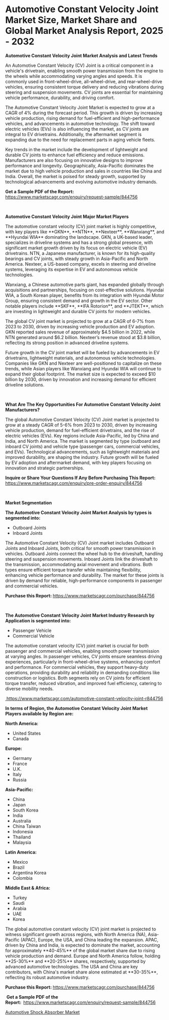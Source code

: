 <p><h1>Automotive Constant Velocity Joint Market Size, Market Share and Global Market Analysis Report, 2025 - 2032</h1></p><p><strong>Automotive Constant Velocity Joint Market Analysis and Latest Trends</strong></p>
<p><p>An Automotive Constant Velocity (CV) Joint is a critical component in a vehicle's drivetrain, enabling smooth power transmission from the engine to the wheels while accommodating varying angles and speeds. It is commonly used in front-wheel-drive, all-wheel-drive, and rear-wheel-drive vehicles, ensuring consistent torque delivery and reducing vibrations during steering and suspension movements. CV joints are essential for maintaining vehicle performance, durability, and driving comfort.</p><p>The Automotive Constant Velocity Joint Market is expected to grow at a CAGR of 4% during the forecast period. This growth is driven by increasing vehicle production, rising demand for fuel-efficient and high-performance vehicles, and advancements in automotive technology. The shift toward electric vehicles (EVs) is also influencing the market, as CV joints are integral to EV drivetrains. Additionally, the aftermarket segment is expanding due to the need for replacement parts in aging vehicle fleets.</p><p>Key trends in the market include the development of lightweight and durable CV joints to enhance fuel efficiency and reduce emissions. Manufacturers are also focusing on innovative designs to improve performance and longevity. Geographically, Asia-Pacific dominates the market due to high vehicle production and sales in countries like China and India. Overall, the market is poised for steady growth, supported by technological advancements and evolving automotive industry demands.</p></p>
<p><strong>Get a Sample PDF of the Report:&nbsp;</strong> <a href="https://www.marketscagr.com/enquiry/request-sample/844756?utm_campaign=1999&utm_medium=2&utm_source=Github&utm_content=ia&utm_term=21012025&utm_id=automotive-constant-velocity-joint">https://www.marketscagr.com/enquiry/request-sample/844756</a></p>
<p>&nbsp;</p>
<p><strong>Automotive Constant Velocity Joint Major Market Players</strong></p>
<p><p>The automotive constant velocity (CV) joint market is highly competitive, with key players like **GKN**, **NTN**, **Nexteer**, **Wanxiang**, and **Hyundai WIA** dominating the landscape. GKN, a UK-based leader, specializes in driveline systems and has a strong global presence, with significant market growth driven by its focus on electric vehicle (EV) drivetrains. NTN, a Japanese manufacturer, is known for its high-quality bearings and CV joints, with steady growth in Asia-Pacific and North America. Nexteer, a US-based company, excels in steering and driveline systems, leveraging its expertise in EV and autonomous vehicle technologies.</p><p>Wanxiang, a Chinese automotive parts giant, has expanded globally through acquisitions and partnerships, focusing on cost-effective solutions. Hyundai WIA, a South Korean player, benefits from its integration with Hyundai Motor Group, ensuring consistent demand and growth in the EV sector. Other notable players include **SKF**, **IFA Rotorion**, and **JTEKT**, which are investing in lightweight and durable CV joints for modern vehicles.</p><p>The global CV joint market is projected to grow at a CAGR of 6-7% from 2023 to 2030, driven by increasing vehicle production and EV adoption. GKN reported sales revenue of approximately $4.5 billion in 2022, while NTN generated around $6.2 billion. Nexteer’s revenue stood at $3.8 billion, reflecting its strong position in advanced driveline systems.</p><p>Future growth in the CV joint market will be fueled by advancements in EV drivetrains, lightweight materials, and autonomous vehicle technologies. Companies like GKN and Nexteer are well-positioned to capitalize on these trends, while Asian players like Wanxiang and Hyundai WIA will continue to expand their global footprint. The market size is expected to exceed $10 billion by 2030, driven by innovation and increasing demand for efficient driveline solutions.</p></p>
<p>&nbsp;</p>
<p><strong>What Are The Key Opportunities For Automotive Constant Velocity Joint Manufacturers?</strong></p>
<p><p>The global Automotive Constant Velocity (CV) Joint market is projected to grow at a steady CAGR of 5-6% from 2023 to 2030, driven by increasing vehicle production, demand for fuel-efficient drivetrains, and the rise of electric vehicles (EVs). Key regions include Asia-Pacific, led by China and India, and North America. The market is segmented by type (outboard and inboard CV joints) and vehicle type (passenger cars, commercial vehicles, and EVs). Technological advancements, such as lightweight materials and improved durability, are shaping the industry. Future growth will be fueled by EV adoption and aftermarket demand, with key players focusing on innovation and strategic partnerships.</p></p>
<p><strong>Inquire or Share Your Questions If Any Before Purchasing This Report:</strong> <a href="https://www.marketscagr.com/enquiry/pre-order-enquiry/844756?utm_campaign=1999&utm_medium=2&utm_source=Github&utm_content=ia&utm_term=21012025&utm_id=automotive-constant-velocity-joint">https://www.marketscagr.com/enquiry/pre-order-enquiry/844756</a></p>
<p>&nbsp;</p>
<p><strong>Market Segmentation</strong></p>
<p><strong>The Automotive Constant Velocity Joint Market Analysis by types is segmented into:</strong></p>
<p><ul><li>Outboard Joints</li><li>Inboard Joints</li></ul></p>
<p><p>The Automotive Constant Velocity (CV) Joint market includes Outboard Joints and Inboard Joints, both critical for smooth power transmission in vehicles. Outboard Joints connect the wheel hub to the driveshaft, handling steering and suspension movements. Inboard Joints link the driveshaft to the transmission, accommodating axial movement and vibrations. Both types ensure efficient torque transfer while maintaining flexibility, enhancing vehicle performance and durability. The market for these joints is driven by demand for reliable, high-performance components in passenger and commercial vehicles.</p></p>
<p><strong>Purchase this Report:&nbsp;</strong><a href="https://www.marketscagr.com/purchase/844756?utm_campaign=1999&utm_medium=2&utm_source=Github&utm_content=ia&utm_term=21012025&utm_id=automotive-constant-velocity-joint">https://www.marketscagr.com/purchase/844756</a></p>
<p>&nbsp;</p>
<p><strong>The Automotive Constant Velocity Joint Market Industry Research by Application is segmented into:</strong></p>
<p><ul><li>Passenger Vehicle</li><li>Commercial Vehicle</li></ul></p>
<p><p>The automotive constant velocity (CV) joint market is crucial for both passenger and commercial vehicles, enabling smooth power transmission at varying angles. In passenger vehicles, CV joints ensure seamless driving experiences, particularly in front-wheel-drive systems, enhancing comfort and performance. For commercial vehicles, they support heavy-duty operations, providing durability and reliability in demanding conditions like construction or logistics. Both segments rely on CV joints for efficient torque transfer, reduced vibration, and improved fuel efficiency, catering to diverse mobility needs.</p></p>
<p><a href="https://www.marketscagr.com/automotive-constant-velocity-joint-r844756?utm_campaign=1999&utm_medium=2&utm_source=Github&utm_content=ia&utm_term=21012025&utm_id=automotive-constant-velocity-joint">&nbsp;https://www.marketscagr.com/automotive-constant-velocity-joint-r844756</a></p>
<p><strong>In terms of Region, the Automotive Constant Velocity Joint Market Players available by Region are:</strong></p>
<p>
    <p> <strong> North America: </strong>
        <ul>
            <li>United States</li>
            <li>Canada</li>
        </ul>
        </p> 
    <p> <strong> Europe: </strong>
        <ul>
            <li>Germany</li>
            <li>France</li>
            <li>U.K.</li>
            <li>Italy</li>
            <li>Russia</li>
        </ul>
        </p> 
    <p> <strong> Asia-Pacific: </strong>
        <ul>
            <li>China</li>
            <li>Japan</li>
            <li>South Korea</li>
            <li>India</li>
            <li>Australia</li>
            <li>China Taiwan</li>
            <li>Indonesia</li>
            <li>Thailand</li>
            <li>Malaysia</li>
        </ul>
        </p> 
    <p> <strong> Latin America: </strong>
        <ul>
            <li>Mexico</li>
            <li>Brazil</li>
            <li>Argentina Korea</li>
            <li>Colombia</li>
        </ul>
        </p> 
    <p> <strong> Middle East & Africa: </strong>
        <ul>
            <li>Turkey</li>
            <li>Saudi</li>
            <li>Arabia</li>
            <li>UAE</li>
            <li>Korea</li>
        </ul>
    </p>
    </p>
<p><p>The global automotive constant velocity (CV) joint market is projected to witness significant growth across regions, with North America (NA), Asia-Pacific (APAC), Europe, the USA, and China leading the expansion. APAC, driven by China and India, is expected to dominate the market, accounting for approximately **40-45%** of the global market share due to rising vehicle production and demand. Europe and North America follow, holding **25-30%** and **20-25%** shares, respectively, supported by advanced automotive technologies. The USA and China are key contributors, with China's market share alone estimated at **30-35%**, reflecting its robust automotive industry.</p></p>
<p><strong>Purchase this Report: </strong><a href="https://www.marketscagr.com/purchase/844756?utm_campaign=1999&utm_medium=2&utm_source=Github&utm_content=ia&utm_term=21012025&utm_id=automotive-constant-velocity-joint">https://www.marketscagr.com/purchase/844756</a></p>
<p>&nbsp;<strong>Get a Sample PDF of the Report:&nbsp;&nbsp;</strong><a href="https://www.marketscagr.com/enquiry/request-sample/844756?utm_campaign=1999&utm_medium=2&utm_source=Github&utm_content=ia&utm_term=21012025&utm_id=automotive-constant-velocity-joint">https://www.marketscagr.com/enquiry/request-sample/844756</a></p>
<p><strong></strong></p>
<p><p><a href="https://github.com/pizolina/Market-Research-Report-List-6/blob/main/automotive-shock-absorber-market.md?utm_campaign=1999&utm_medium=2&utm_source=Github&utm_content=ia&utm_term=21012025&utm_id=automotive-constant-velocity-joint">Automotive Shock Absorber Market</a></p></p>